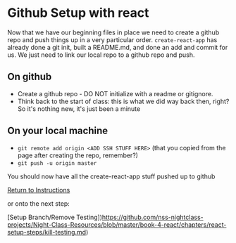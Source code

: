 # Github Setup with react
Now that we have our beginning files in place we need to create a github repo and push things up in a very particular order.  `create-react-app` has already done a git init, built a README.md, and done an add and commit for us.  We just need to link our local repo to a github repo and push.

## On github
* Create a github repo - DO NOT initialize with a readme or gitignore.
* Think back to the start of class: this is what we did way back then, right? So it's nothing new, it's just been a minute

## On your local machine
* `git remote add origin <ADD SSH STUFF HERE>` (that you copied from the page after creating the repo, remember?)
* `git push -u origin master`

You should now have all the create-react-app stuff pushed up to github

[Return to Instructions](../react-setup.md)

or onto the next step:

[Setup Branch/Remove Testing])https://github.com/nss-nightclass-projects/Night-Class-Resources/blob/master/book-4-react/chapters/react-setup-steps/kill-testing.md)
